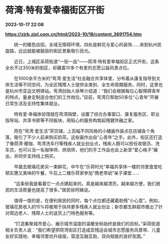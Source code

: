 # 荷湾·特有爱幸福街区开街

**2023-10-17 22:08**

**https://zjrb.zjol.com.cn/html/2023-10/18/content_3691754.htm**

　　统一的暖色店招，全域无障碍环境，四处是鲜花与爱心的装饰……来到杭州凯旋路，远远就能被靓丽的街区景象吸引目光。

　　近日，上城区采荷街道“一街一品”——荷湾·特有爱幸福街区正式开街，这条全长不过350米的街区，却藏着10多个有爱的志愿公益风景点位。

　　在1000余平方米的“弯湾·爱生活”社会融合共享体里，分布着从康复指导到文体生活等不同空间，为全区残障人士提供全类别、全生命周期服务。同时，这里也是杭州市亚运文明驿站。弯湾创始人徐琴介绍道：“我们会根据每位心智障碍青年的特点，量身定制适合他们的工作岗位。”目前，弯湾已帮助50多位“心青年”开展日常生活及支持性集体就业。

　　特有爱·幸福体验馆就在弯湾隔壁，设置了综合办事窗口、康复服务区、职业指导站、共享书房等不同板块，用贴心的服务构筑起残健共融之家。

　　而在“弯湾·爱生活”茶饮铺，上百幅不同风格的小猪画作装点在店铺各个角落，吸引了不少人前来购买奶茶。这些画作出自“心青年”之手。此外，街区还打造了像荷湾·暖咖、弯湾洗车行等残疾人就业创业点，残疾人既可以担任收银员、洗车员，也可以当一名咖啡师、烘焙师，他们的手工作品也会上新至“爱心格子”展出，并同步支持线上购买。

　　早晨去玻璃花房买一束鲜花，中午在“乐荷时光”幸福共享体一楼的邻里食堂吃顿实惠又美味的午餐，午后上二楼乐荷家参加“携老带幼”亲子课堂……

　　“这条街我是看着它一点点建起来的，真是越来越漂亮，越来越方便，我们居民的生活质量也提高了很多。”居民徐阿姨说。

　　值得一提的是，在便利居民的同时，每个点位都还藏着助残“小心意”。例如，玻璃花房收入的15%将被用于扶持更多残疾人就业创业；新农都生鲜超市推出了针对周边老人、残障人士的送货上门特色服务等。

　　“打造集聚城市爱心、展示城市温度的温暖坐标始终是我们的目标。”采荷街道相关负责人说：“我们希望把荷湾街区打造成亚残运会城市志愿服务风景带、儿童友好实践地、幸福邻里坊升级版，营造互融互助、双向赋能的良好氛围。”
